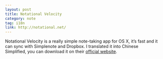 ```yaml
---
layout: post
title: Notational Velocity
category: note
tag: i18n
link: http://notational.net/
---
```


<p>Notational Velocity is a really simple note-taking app for OS X, it’s fast and it can sync with Simplenote and Dropbox. I translated it into Chinese Simplified, you can download it on their <a href="http://notational.net/">official website</a>.</p>
